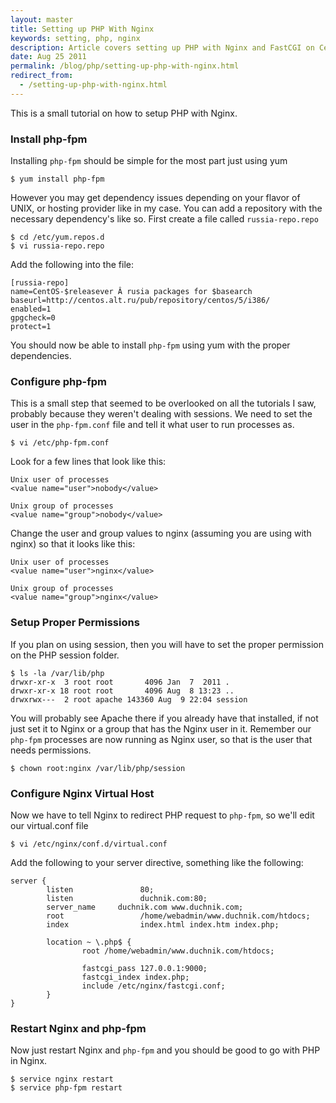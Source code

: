 ```yaml
---
layout: master
title: Setting up PHP With Nginx
keywords: setting, php, nginx
description: Article covers setting up PHP with Nginx and FastCGI on CentOS.
date: Aug 25 2011
permalink: /blog/php/setting-up-php-with-nginx.html
redirect_from:
  - /setting-up-php-with-nginx.html
---
```


This is a small tutorial on how to setup PHP with Nginx.

### Install php-fpm

Installing `php-fpm` should be simple for the most part just using yum

~~~
$ yum install php-fpm
~~~

However you may get dependency issues depending on your flavor of UNIX, or hosting provider like in my case.  You can add a repository with the necessary dependency's like so.  First create a file called `russia-repo.repo`

~~~
$ cd /etc/yum.repos.d
$ vi russia-repo.repo
~~~

Add the following into the file:

~~~
[russia-repo]
name=CentOS-$releasever Â rusia packages for $basearch
baseurl=http://centos.alt.ru/pub/repository/centos/5/i386/
enabled=1
gpgcheck=0
protect=1
~~~
You should now be able to install `php-fpm` using yum with the proper dependencies.

### Configure php-fpm

This is a small step that seemed to be overlooked on all the tutorials I saw, probably because they weren't dealing with sessions.  We need to set the user in the `php-fpm.conf` file and tell it what user to run processes as.

~~~
$ vi /etc/php-fpm.conf
~~~

Look for a few lines that look like this:

~~~
Unix user of processes
<value name="user">nobody</value>

Unix group of processes
<value name="group">nobody</value>
~~~

Change the user and group values to nginx (assuming you are using with nginx) so that it looks like this:

~~~
Unix user of processes
<value name="user">nginx</value>

Unix group of processes
<value name="group">nginx</value>
~~~

### Setup Proper Permissions

If you plan on using session, then you will have to set the proper permission on the PHP session folder.

~~~
$ ls -la /var/lib/php
drwxr-xr-x  3 root root       4096 Jan  7  2011 .
drwxr-xr-x 18 root root       4096 Aug  8 13:23 ..
drwxrwx---  2 root apache 143360 Aug  9 22:04 session
~~~

You will probably see Apache there if you already have that installed, if not just set it to Nginx or a group that has the Nginx user in it.  Remember our `php-fpm` processes are now running as Nginx user, so that is the user that needs permissions.

~~~
$ chown root:nginx /var/lib/php/session
~~~

### Configure Nginx Virtual Host

Now we have to tell Nginx to redirect PHP request to `php-fpm`, so we'll edit our virtual.conf file

~~~
$ vi /etc/nginx/conf.d/virtual.conf
~~~

Add the following to your server directive, something like the following:

~~~
server {
        listen               80;
        listen               duchnik.com:80;
        server_name     duchnik.com www.duchnik.com;
        root                 /home/webadmin/www.duchnik.com/htdocs;
        index                index.html index.htm index.php;

        location ~ \.php$ {
                root /home/webadmin/www.duchnik.com/htdocs;

                fastcgi_pass 127.0.0.1:9000;
                fastcgi_index index.php;
                include /etc/nginx/fastcgi.conf;
        }
}
~~~

### Restart Nginx and php-fpm

Now just restart Nginx and `php-fpm` and you should be good to go with PHP in Nginx.

~~~
$ service nginx restart
$ service php-fpm restart
~~~
